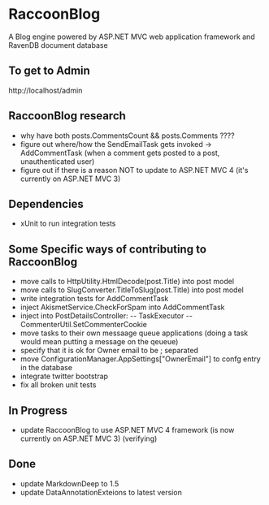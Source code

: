 RaccoonBlog
===========

A Blog engine powered by ASP.NET MVC web application framework and RavenDB document database

To get to Admin
---------------
http://localhost/admin

RaccoonBlog research
--------------------
* why have both posts.CommentsCount && posts.Comments ????
* figure out where/how the SendEmailTask gets invoked -> AddCommentTask (when a comment gets posted to a post, unauthenticated user)
* figure out if there is a reason NOT to update to ASP.NET MVC 4 (it's currently on ASP.NET MVC 3)

Dependencies
------------
- xUnit to run integration tests

Some Specific ways of contributing to RaccoonBlog
-------------------------------------------------
* move calls to HttpUtility.HtmlDecode(post.Title) into post model
* move calls to SlugConverter.TitleToSlug(post.Title) into post model
* write integration tests for AddCommentTask
* inject AkismetService.CheckForSpam into AddCommentTask
* inject into PostDetailsController:
-- TaskExecutor
-- CommenterUtil.SetCommenterCookie
* move tasks to their own messaage queue applications (doing a task would mean putting a message on the qeueue)
* specify that it is ok for Owner email to be ; separated
* move ConfigurationManager.AppSettings["OwnerEmail"] to confg entry in the database
* integrate twitter bootstrap
* fix all broken unit tests

In Progress
-----------
* update RaccoonBlog to use ASP.NET MVC 4 framework (is now currently on ASP.NET MVC 3) (verifying)

Done
----
* update MarkdownDeep to 1.5
* update DataAnnotationExteions to latest version